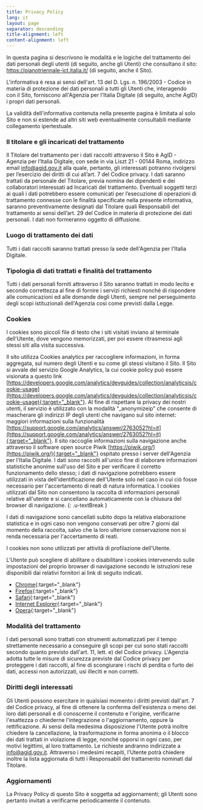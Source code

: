 ```yaml
---
title: Privacy Policy
lang: it
layout: page
separator: descending
title-alignment: left
content-alignment: left
---
```

In questa pagina si descrivono le modalità e le logiche del trattamento dei dati personali degli utenti (di seguito, anche gli Utenti) che consultano il sito: https://pianotriennale-ict.italia.it/ (di seguito, anche il Sito).

L'informativa è resa ai sensi dell'art. 13 del D. Lgs. n. 196/2003 - Codice in materia di protezione dei dati personali a tutti gli Utenti che, interagendo con il Sito, forniscono all'Agenzia per l'Italia Digitale (di seguito, anche AgID) i propri dati personali.

La validità dell'informativa contenuta nella presente pagina è limitata al solo Sito e non si estende ad altri siti web eventualmente consultabili mediante collegamento ipertestuale.

### Il titolare e gli incaricati del trattamento
Il Titolare del trattamento per i dati raccolti attraverso il Sito è AgID - Agenzia per l’Italia Digitale, con sede in via Liszt 21 - 00144 Roma, indirizzo email [info@agid.gov.it](mailto:info@agid.gov.it) alla quale, pertanto, gli interessati potranno rivolgersi per l’esercizio dei diritti di cui all’art. 7 del Codice privacy.
I dati saranno trattati da personale del Titolare, previa nomina dei dipendenti e dei collaboratori interessati ad Incaricati del trattamento. Eventuali soggetti terzi ai quali i dati potrebbero essere comunicati per l’esecuzione di operazioni di trattamento connesse con le finalità specificate nella presente informativa, saranno preventivamente designati dal Titolare quali Responsabili del trattamento ai sensi dell’art. 29 del Codice in materia di protezione dei dati personali. I dati non formeranno oggetto di diffusione.

### Luogo di trattamento dei dati
Tutti i dati raccolti saranno trattati presso la sede dell'Agenzia per l'Italia Digitale.

### Tipologia di dati trattati e finalità del trattamento
Tutti i dati personali forniti attraverso il Sito saranno trattati in modo lecito e secondo correttezza al fine di fornire i servizi richiesti nonché di rispondere alle comunicazioni ed alle domande degli Utenti, sempre nel perseguimento degli scopi istituzionali dell'Agenzia così come previsti dalla Legge.

### Cookies
I cookies sono piccoli file di testo che i siti visitati inviano al terminale dell'Utente, dove vengono memorizzati, per poi essere ritrasmessi agli stessi siti alla visita successiva.

Il sito utilizza Cookies analytics per raccogliere informazioni, in forma aggregata, sul numero degli Utenti e su come gli stessi visitano il Sito. Il Sito si avvale del servizio Google Analytics, la cui cookie policy può essere visionata a questo link [https://developers.google.com/analytics/devguides/collection/analyticsjs/cookie-usage](https://developers.google.com/analytics/devguides/collection/analyticsjs/cookie-usage){:target="_blank"}. Al fine di rispettare la privacy dei nostri utenti, il servizio è utilizzato con la modalità “_anonymizeip” che consente di mascherare gli indirizzi IP degli utenti che navigano sul sito internet: maggiori informazioni sulla funzionalità [https://support.google.com/analytics/answer/2763052?hl=it](https://support.google.com/analytics/answer/2763052?hl=it){:target="_blank"}. Il sito raccoglie informazioni sulla navigazione anche attraverso il software open source Piwik [https://piwik.org/](https://piwik.org/){:target="_blank"} ospitato presso i server dell'Agenzia per l'Italia Digitale. I dati sono raccolti all'unico fine di elaborare informazioni statistiche anonime sull'uso del Sito e per verificare il corretto funzionamento dello stesso; i dati di navigazione potrebbero essere utilizzati in vista dell'identificazione dell'Utente solo nel caso in cui ciò fosse necessario per l'accertamento di reati di natura informatica. I cookies utilizzati dal Sito non consentono la raccolta di informazioni personali relative all'utente e si cancellano automaticamente con la chiusura del browser di navigazione.
{: .u-textBreak }

I dati di navigazione sono cancellati subito dopo la relativa elaborazione statistica e in ogni caso non vengono conservati per oltre 7 giorni dal momento della raccolta, salvo che la loro ulteriore conservazione non si renda necessaria per l'accertamento di reati.

I cookies non sono utilizzati per attività di profilazione dell'Utente.

L'Utente può scegliere di abilitare o disabilitare i cookies intervenendo sulle impostazioni del proprio browser di navigazione secondo le istruzioni rese disponibili dai relativi fornitori ai link di seguito indicati.
- [Chrome](https://support.google.com/chrome/answer/95647?co=GENIE.Platform%3DDesktop&hl=it){:target="_blank"}
- [Firefox](https://support.mozilla.org/it/kb/Attivare%20e%20disattivare%20i%20cookie){:target="_blank"}
- [Safari](https://support.apple.com/it-it/HT201265){:target="_blank"}
- [Internet Explorer](https://support.microsoft.com/it-it/help/17442/windows-internet-explorer-delete-manage-cookies){:target="_blank"}
- [Opera](http://help.opera.com/Windows/10.00/it/cookies.html){:target="_blank"}

### Modalità del trattamento
I dati personali sono trattati con strumenti automatizzati per il tempo strettamente necessario a conseguire gli scopi per cui sono stati raccolti secondo quanto previsto dall'art. 11, lett. e) del Codice privacy. L'Agenzia adotta tutte le misure di sicurezza previste dal Codice privacy per proteggere i dati raccolti, al fine di scongiurare i rischi di perdita o furto dei dati, accessi non autorizzati, usi illeciti e non corretti.

### Diritti degli interessati
Gli Utenti possono esercitare in qualsiasi momento i diritti previsti dall'art. 7 del Codice privacy, al fine di ottenere la conferma dell'esistenza o meno dei loro dati personali e di conoscerne il contenuto e l'origine, verificarne l'esattezza o chiederne l'integrazione o l'aggiornamento, oppure la rettificazione. Ai sensi della medesima disposizione l'Utente potrà inoltre chiedere la cancellazione, la trasformazione in forma anonima o il blocco dei dati trattati in violazione di legge, nonché opporsi in ogni caso, per motivi legittimi, al loro trattamento. Le richieste andranno indirizzate a [info@agid.gov.it](mailto:info@agid.gov.it). Attraverso i medesimi recapiti, l'Utente potrà chiedere inoltre la lista aggiornata di tutti i Responsabili del trattamento nominati dal Titolare.

### Aggiornamenti
La Privacy Policy di questo Sito è soggetta ad aggiornamenti; gli Utenti sono pertanto invitati a verificarne periodicamente il contenuto.
